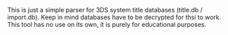 This is just a simple parser for 3DS system title databases (title.db / import.db). Keep in mind databases have to be decrypted for thsi to work. This tool has no use on its own, it is purely for educational purposes.